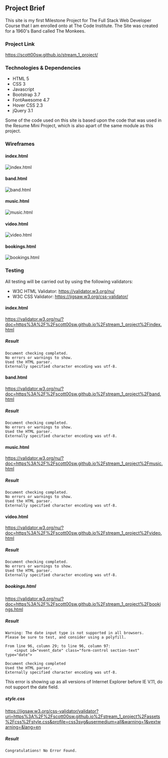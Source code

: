 ## Project Brief
This site is my first Milestone Project for The Full Stack Web Developer Course that I am enrolled onto at The Code Institute. 
The Site was created for a 1960's Band called The Monkees.

### Project Link
https://scott00sw.github.io/stream_1_project/

### Technologies & Dependencies
- HTML 5
- CSS 3
- Javascript
- Bootstrap 3.7
- FontAwesome 4.7
- Hover CSS 2.3
- jQuery 3.1

Some of the code used on this site is based upon the code that was used in the Resume Mini Project, which is also apart of the
same module as this project.

### Wireframes
#### index.html
![index.html](https://scott00sw.github.io/stream_1_project/assets/wireframes/png/index.png)

#### band.html
![band.html](https://scott00sw.github.io/stream_1_project/assets/wireframes/png/music.png)

#### music.html
![music.html](https://scott00sw.github.io/stream_1_project/assets/wireframes/png/music.png)

#### video.html
![video.html](https://scott00sw.github.io/stream_1_project/assets/wireframes/png/video.png)

#### bookings.html
![bookings.html](https://scott00sw.github.io/stream_1_project/assets/wireframes/png/bookings.png)

### Testing
All testing will be carried out by using the following validators:
- W3C HTML Validator: https://validator.w3.org/nu/
- W3C CSS Validator: https://jigsaw.w3.org/css-validator/

#### index.html
https://validator.w3.org/nu/?doc=https%3A%2F%2Fscott00sw.github.io%2Fstream_1_project%2Findex.html
##### Result
    Document checking completed. 
    No errors or warnings to show.
    Used the HTML parser.
    Externally specified character encoding was utf-8.

#### band.html
https://validator.w3.org/nu/?doc=https%3A%2F%2Fscott00sw.github.io%2Fstream_1_project%2Fband.html
##### Result
    Document checking completed. 
    No errors or warnings to show.
    Used the HTML parser.
    Externally specified character encoding was utf-8.

#### music.html
https://validator.w3.org/nu/?doc=https%3A%2F%2Fscott00sw.github.io%2Fstream_1_project%2Fmusic.html
##### Result
    Document checking completed. 
    No errors or warnings to show.
    Used the HTML parser.
    Externally specified character encoding was utf-8.

#### video.html
https://validator.w3.org/nu/?doc=https%3A%2F%2Fscott00sw.github.io%2Fstream_1_project%2Fvideo.html
##### Result
    Document checking completed. 
    No errors or warnings to show.
    Used the HTML parser.
    Externally specified character encoding was utf-8.

##### bookings.html
https://validator.w3.org/nu/?doc=https%3A%2F%2Fscott00sw.github.io%2Fstream_1_project%2Fbookings.html
##### Result
    Warning: The date input type is not supported in all browsers. 
    Please be sure to test, and consider using a polyfill.

    From line 96, column 29; to line 96, column 97:
        <input id="event_date" class="form-control section-text" type="date">
        
    Document checking completed
    Used the HTML parser. 
    Externally specified character encoding was utf-8.

This error is showing up as all versions of Internet Explorer before IE V.11, do not
support the date field.

##### style.css
https://jigsaw.w3.org/css-validator/validator?uri=https%3A%2F%2Fscott00sw.github.io%2Fstream_1_project%2Fassets%2Fcss%2Fstyle.css&profile=css3svg&usermedium=all&warning=1&vextwarning=&lang=en
##### Result
    Congratulations! No Error Found.
